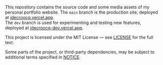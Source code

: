 This repository contains the source code and some media assets of my personal portfolio website.
The `main` branch is the production site, deployed at [jdecroocq.vercel.app](https://jdecroocq.vercel.app/).  
The `dev` branch is used for experimenting and testing new features, deployed at [jdecroocq-dev.vercel.app](https://jdecroocq-dev.vercel.app/).


This project is licensed under the MIT License — see [LICENSE](./LICENSE) for the full text.

Some parts of the project, or third-party dependencies, may be subject to additional terms specified in [NOTICE](./NOTICE).
